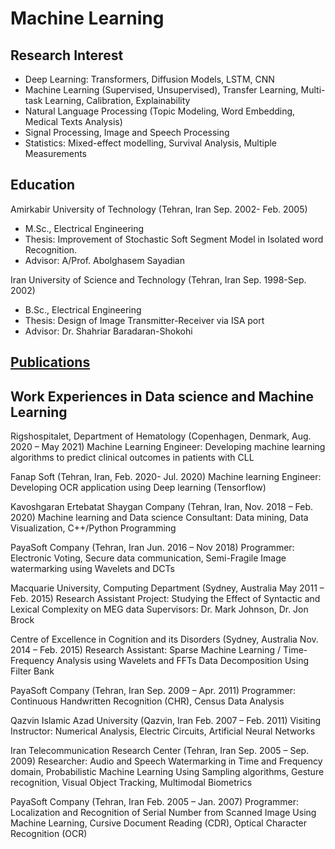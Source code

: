 # Machine Learning 
## Research Interest
- Deep Learning: Transformers, Diffusion Models, LSTM, CNN
- Machine Learning (Supervised, Unsupervised), Transfer Learning, Multi-task Learning, Calibration, Explainability
- Natural Language Processing (Topic Modeling, Word Embedding, Medical Texts Analysis) 
- Signal Processing, Image and Speech Processing
- Statistics: Mixed-effect modelling, Survival Analysis, Multiple Measurements

## Education
Amirkabir University of Technology (Tehran, Iran Sep. 2002- Feb. 2005)
-	M.Sc., Electrical Engineering
-	Thesis: Improvement of Stochastic Soft Segment Model in Isolated word Recognition.
-	Advisor: A/Prof. Abolghasem Sayadian

Iran University of Science and Technology (Tehran, Iran Sep. 1998-Sep. 2002)
-	B.Sc., Electrical Engineering
-	Thesis: Design of Image Transmitter-Receiver via ISA port 
-	Advisor: Dr. Shahriar Baradaran-Shokohi

<h2><a href="/publications">Publications</a></h2>


## Work Experiences in Data science and Machine Learning
Rigshospitalet, Department of Hematology (Copenhagen, Denmark, Aug. 2020 – May 2021)
Machine Learning Engineer: Developing machine learning algorithms to predict clinical outcomes in patients with CLL

Fanap Soft (Tehran, Iran, Feb. 2020- Jul. 2020)
Machine learning Engineer: Developing OCR application using Deep learning (Tensorflow)

Kavoshgaran Ertebatat Shaygan Company (Tehran, Iran, Nov. 2018 – Feb. 2020)
Machine learning and Data science Consultant: Data mining, Data Visualization, C++/Python Programming

PayaSoft Company (Tehran, Iran Jun. 2016 – Nov 2018)
Programmer: Electronic Voting, Secure data communication, Semi-Fragile Image watermarking using Wavelets and DCTs

Macquarie University, Computing Department (Sydney, Australia May 2011 – Feb. 2015)
Research Assistant
Project: Studying the Effect of Syntactic and Lexical Complexity on MEG data 
Supervisors: Dr. Mark Johnson, Dr. Jon Brock

Centre of Excellence in Cognition and its Disorders (Sydney, Australia   Nov. 2014 – Feb. 2015)
Research Assistant: Sparse Machine Learning / Time-Frequency Analysis using Wavelets and FFTs
Data Decomposition Using Filter Bank      

PayaSoft Company (Tehran, Iran Sep. 2009 – Apr. 2011)
Programmer: Continuous Handwritten Recognition (CHR), Census Data Analysis 

Qazvin Islamic Azad University (Qazvin, Iran Feb. 2007 – Feb. 2011)
Visiting Instructor: Numerical Analysis, Electric Circuits, Artificial Neural Networks

Iran Telecommunication Research Center (Tehran, Iran    Sep. 2005 – Sep. 2009)
Researcher: Audio and Speech Watermarking in Time and Frequency domain, Probabilistic Machine Learning Using Sampling algorithms, Gesture recognition, Visual Object Tracking, Multimodal Biometrics 

PayaSoft Company (Tehran, Iran Feb. 2005 – Jan. 2007)
Programmer: Localization and Recognition of Serial Number from Scanned Image Using Machine Learning, Cursive Document Reading (CDR), Optical Character Recognition (OCR)



